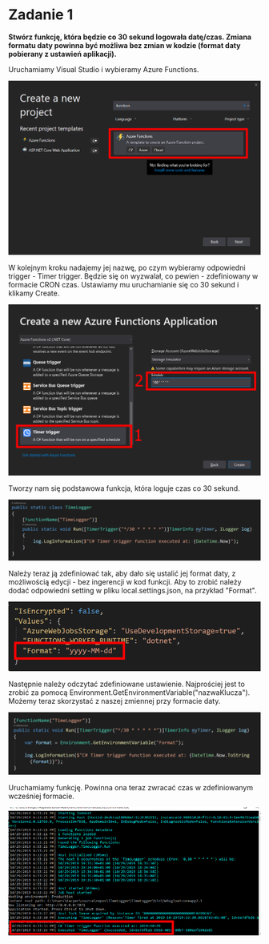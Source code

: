 # Zadanie 1

**Stwórz funkcję, która będzie co 30 sekund logowała datę/czas. Zmiana formatu daty powinna być możliwa bez zmian w kodzie \(format daty pobierany z ustawień aplikacji\).**

Uruchamiamy Visual Studio i wybieramy Azure Functions.

![](../../.gitbook/assets/image%20%285%29.png)

W kolejnym kroku nadajemy jej nazwę, po czym wybieramy odpowiedni trigger - Timer trigger. Będzie się on wyzwalał, co pewien - zdefiniowany w formacie CRON czas. Ustawiamy mu uruchamianie się co 30 sekund i klikamy Create.

![](../../.gitbook/assets/image%20%2867%29.png)

Tworzy nam się podstawowa funkcja, która loguje czas co 30 sekund.

![](../../.gitbook/assets/image%20%2856%29.png)

Należy teraz ją zdefiniować tak, aby dało się ustalić jej format daty, z możliwością edycji - bez ingerencji w kod funkcji. Aby to zrobić należy dodać odpowiedni setting w pliku local.settings.json, na przykład "Format".

![](../../.gitbook/assets/image%20%2846%29.png)

Następnie należy odczytać zdefiniowane ustawienie. Najprościej jest to zrobić za pomocą Environment.GetEnvironmentVariable\("nazwaKlucza"\). Możemy teraz skorzystać z naszej zmiennej przy formacie daty.

![](../../.gitbook/assets/image%20%2833%29.png)

Uruchamiamy funkcję. Powinna ona teraz zwracać czas w zdefiniowanym wcześniej formacie.

![](../../.gitbook/assets/image%20%287%29.png)

